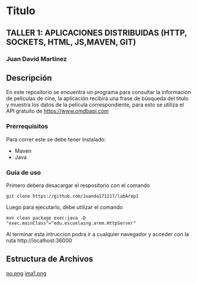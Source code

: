 # Titulo

## TALLER 1: APLICACIONES DISTRIBUIDAS (HTTP, SOCKETS, HTML, JS,MAVEN, GIT)

### Juan David Martinez


## Descripción

En este repositorio se encuentra un programa para consultar la información de películas de cine, la aplicación recibirá una frase de búsqueda del título y muestra los datos de la película correspondiente, para esto se utiliza el API gratuito de https://www.omdbapi.com


### Prerrequisitos

Para correr este se debe tener instalado:

- Maven
- Java

### Guía de uso

Primero debera desacargar el respositorio con el comando

```
git clone https://github.com/Juanda171217/labArep1
```

Luego para ejecutarlo, debe utilizar el comando

```
mvn clean package exec:java -D "exec.mainClass"="edu.escuelaing.arem.HttpServer"
```

Al terminar esta intruccion podra ir a cualquier navegador y acceder con la ruta http://localhost:36000


## Estructura de Archivos

[po.png](https://postimg.cc/w1T5CSqG)
[ima1.png](https://postimg.cc/9rBtNWh9)